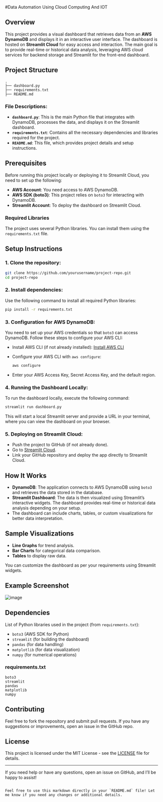 
#Data Automation Using Cloud Computing And IOT

## Overview
This project provides a visual dashboard that retrieves data from an **AWS DynamoDB** and displays it in an interactive user interface. The dashboard is hosted on **Streamlit Cloud** for easy access and interaction. The main goal is to provide real-time or historical data analysis, leveraging AWS cloud services for backend storage and Streamlit for the front-end dashboard.

## Project Structure

```
.
├── dashboard.py
├── requirements.txt
├── README.md
```

### File Descriptions:

- **`dashboard.py`**: This is the main Python file that integrates with DynamoDB, processes the data, and displays it on the Streamlit dashboard.
- **`requirements.txt`**: Contains all the necessary dependencies and libraries required for the project.
- **`README.md`**: This file, which provides project details and setup instructions.

## Prerequisites

Before running this project locally or deploying it to Streamlit Cloud, you need to set up the following:

- **AWS Account**: You need access to AWS DynamoDB.
- **AWS SDK (boto3)**: This project relies on `boto3` for interacting with DynamoDB.
- **Streamlit Account**: To deploy the dashboard on Streamlit Cloud.

### Required Libraries

The project uses several Python libraries. You can install them using the `requirements.txt` file.

## Setup Instructions

### 1. Clone the repository:

```bash
git clone https://github.com/yourusername/project-repo.git
cd project-repo
```

### 2. Install dependencies:

Use the following command to install all required Python libraries:

```bash
pip install -r requirements.txt
```

### 3. Configuration for AWS DynamoDB:

You need to set up your AWS credentials so that `boto3` can access DynamoDB. Follow these steps to configure your AWS CLI:

- Install AWS CLI (if not already installed): [Install AWS CLI](https://docs.aws.amazon.com/cli/latest/userguide/install-cliv2.html)
- Configure your AWS CLI with `aws configure`:
  
  ```bash
  aws configure
  ```

- Enter your AWS Access Key, Secret Access Key, and the default region.

### 4. Running the Dashboard Locally:

To run the dashboard locally, execute the following command:

```bash
streamlit run dashboard.py
```

This will start a local Streamlit server and provide a URL in your terminal, where you can view the dashboard on your browser.

### 5. Deploying on Streamlit Cloud:

- Push the project to GitHub (if not already done).
- Go to [Streamlit Cloud](https://share.streamlit.io/).
- Link your GitHub repository and deploy the app directly to Streamlit Cloud.

## How It Works

- **DynamoDB**: The application connects to AWS DynamoDB using `boto3` and retrieves the data stored in the database.
- **Streamlit Dashboard**: The data is then visualized using Streamlit’s interactive widgets. The dashboard provides real-time or historical data analysis depending on your setup.
- The dashboard can include charts, tables, or custom visualizations for better data interpretation.

## Sample Visualizations

- **Line Graphs** for trend analysis.
- **Bar Charts** for categorical data comparison.
- **Tables** to display raw data.

You can customize the dashboard as per your requirements using Streamlit widgets.

## Example Screenshot

![image](https://github.com/user-attachments/assets/2df2d4d9-b8dd-4e14-80f4-5d68603f7bc9)


## Dependencies

List of Python libraries used in the project (from `requirements.txt`):

- `boto3` (AWS SDK for Python)
- `streamlit` (for building the dashboard)
- `pandas` (for data handling)
- `matplotlib` (for data visualization)
- `numpy` (for numerical operations)

### requirements.txt

```
boto3
streamlit
pandas
matplotlib
numpy
```

## Contributing

Feel free to fork the repository and submit pull requests. If you have any suggestions or improvements, open an issue in the GitHub repo.

## License

This project is licensed under the MIT License - see the [LICENSE](LICENSE) file for details.

---

If you need help or have any questions, open an issue on GitHub, and I’ll be happy to assist!
```

Feel free to use this markdown directly in your `README.md` file! Let me know if you need any changes or additional details.
